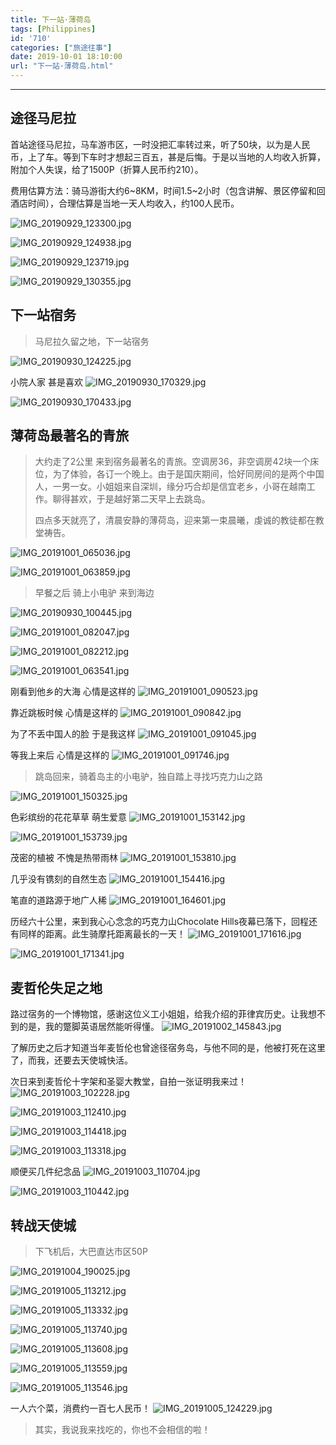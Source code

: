 ```yaml
---
title: 下一站·薄荷岛
tags: [Philippines]
id: '710'
categories: ["旅途往事"]
date: 2019-10-01 18:10:00
url: "下一站·薄荷岛.html"
---
```


* * *

## 途径马尼拉

首站途径马尼拉，马车游市区，一时没把汇率转过来，听了50块，以为是人民币，上了车。等到下车时才想起三百五，甚是后悔。于是以当地的人均收入折算，附加个人失误，给了1500P（折算人民币约210）。

费用估算方法：骑马游街大约6~8KM，时间1.5~2小时（包含讲解、景区停留和回酒店时间），合理估算是当地一天人均收入，约100人民币。

![IMG_20190929_123300.jpg](http://blog.dahouzi.cn/blog/picture/IMG_20190929_123300.jpg?imageView/2/w/800)

![IMG_20190929_124938.jpg](http://blog.dahouzi.cn/blog/picture/IMG_20190929_124938.jpg?imageView/2/w/800)

![IMG_20190929_123719.jpg](http://blog.dahouzi.cn/blog/picture/IMG_20190929_123719.jpg?imageView/2/w/800)

![IMG_20190929_130355.jpg](http://blog.dahouzi.cn/blog/picture/IMG_20190929_130355.jpg?imageView/2/w/800)

## 下一站宿务

> 马尼拉久留之地，下一站宿务

![IMG_20190930_124225.jpg](http://blog.dahouzi.cn/blog/picture/IMG_20190930_124225.jpg?imageView/2/w/800)

小院人家 甚是喜欢 ![IMG_20190930_170329.jpg](http://blog.dahouzi.cn/blog/picture/IMG_20190930_170329.jpg?imageView/2/w/800)

![IMG_20190930_170433.jpg](http://blog.dahouzi.cn/blog/picture/IMG_20190930_170433.jpg?imageView/2/w/800)

## 薄荷岛最著名的青旅

> 大约走了2公里 来到宿务最著名的青旅。空调房36，非空调房42块一个床位，为了体验，各订一个晚上。由于是国庆期间，恰好同房间的是两个中国人，一男一女。小姐姐来自深圳，缘分巧合却是信宜老乡，小哥在越南工作。聊得甚欢，于是越好第二天早上去跳岛。
> 
> 四点多天就亮了，清晨安静的薄荷岛，迎来第一束晨曦，虔诚的教徒都在教堂祷告。

![IMG_20191001_065036.jpg](http://blog.dahouzi.cn/blog/picture/IMG_20191001_065036.jpg?imageView/2/w/800)

![IMG_20191001_063859.jpg](http://blog.dahouzi.cn/blog/picture/IMG_20191001_063859.jpg?imageView/2/w/800)

> 早餐之后 骑上小电驴 来到海边

![IMG_20190930_100445.jpg](http://blog.dahouzi.cn/blog/picture/IMG_20190930_100445.jpg?imageView/2/w/200)

![IMG_20191001_082047.jpg](http://blog.dahouzi.cn/blog/picture/IMG_20191001_082047.jpg?imageView/2/w/800)

![IMG_20191001_082212.jpg](http://blog.dahouzi.cn/blog/picture/IMG_20191001_082212.jpg?imageView/2/w/800)

![IMG_20191001_063541.jpg](http://blog.dahouzi.cn/blog/picture/IMG_20191001_063541.jpg?imageView/2/w/800)

刚看到他乡的大海 心情是这样的 ![IMG_20191001_090523.jpg](http://blog.dahouzi.cn/blog/picture/IMG_20191001_090523.jpg?imageView/2/w/800)

靠近跳板时候 心情是这样的 ![IMG_20191001_090842.jpg](http://blog.dahouzi.cn/blog/picture/IMG_20191001_090842.jpg?imageView/2/w/800)

为了不丢中国人的脸 于是我这样 ![IMG_20191001_091045.jpg](http://blog.dahouzi.cn/blog/picture/IMG_20191001_091045.jpg?imageView/2/w/800)

等我上来后 心情是这样的 ![IMG_20191001_091746.jpg](http://blog.dahouzi.cn/blog/picture/IMG_20191001_091746.jpg?imageView/2/w/800)

> 跳岛回来，骑着岛主的小电驴，独自踏上寻找巧克力山之路

![IMG_20191001_150325.jpg](http://blog.dahouzi.cn/blog/picture/IMG_20191001_150325.jpg?imageView/2/w/800)

色彩缤纷的花花草草 萌生爱意 ![IMG_20191001_153142.jpg](http://blog.dahouzi.cn/blog/picture/IMG_20191001_153142.jpg?imageView/2/w/800)

![IMG_20191001_153739.jpg](http://blog.dahouzi.cn/blog/picture/IMG_20191001_153739.jpg?imageView/2/w/800)

茂密的植被 不愧是热带雨林 ![IMG_20191001_153810.jpg](http://blog.dahouzi.cn/blog/picture/IMG_20191001_153810.jpg?imageView/2/w/800)

几乎没有镌刻的自然生态 ![IMG_20191001_154416.jpg](http://blog.dahouzi.cn/blog/picture/IMG_20191001_154416.jpg?imageView/2/w/800)

笔直的道路源于地广人稀 ![IMG_20191001_164601.jpg](http://blog.dahouzi.cn/blog/picture/IMG_20191001_164601.jpg?imageView/2/w/800)

历经六十公里，来到我心心念念的巧克力山Chocolate Hills夜幕已落下，回程还有同样的距离。此生骑摩托距离最长的一天！ ![IMG_20191001_171616.jpg](http://blog.dahouzi.cn/blog/picture/IMG_20191001_171616.jpg?imageView/2/w/800)

![IMG_20191001_171341.jpg](http://blog.dahouzi.cn/blog/picture/IMG_20191001_171341.jpg?imageView/2/w/800)

## 麦哲伦失足之地

路过宿务的一个博物馆，感谢这位义工小姐姐，给我介绍的菲律宾历史。让我想不到的是，我的蹩脚英语居然能听得懂。 ![IMG_20191002_145843.jpg](http://blog.dahouzi.cn/blog/picture/IMG_20191002_145843.jpg?imageView/2/w/800)

了解历史之后才知道当年麦哲伦也曾途径宿务岛，与他不同的是，他被打死在这里了，而我，还要去天使城快活。

次日来到麦哲伦十字架和圣婴大教堂，自拍一张证明我来过！ ![IMG_20191003_102228.jpg](http://blog.dahouzi.cn/blog/picture/IMG_20191003_102228.jpg?imageView/2/w/800)

![IMG_20191003_112410.jpg](http://blog.dahouzi.cn/blog/picture/IMG_20191003_112410.jpg?imageView/2/w/800)

![IMG_20191003_114418.jpg](http://blog.dahouzi.cn/blog/picture/IMG_20191003_114418.jpg?imageView/2/w/800)

![IMG_20191003_113318.jpg](http://blog.dahouzi.cn/blog/picture/IMG_20191003_113318.jpg?imageView/2/w/800)

顺便买几件纪念品 ![IMG_20191003_110704.jpg](http://blog.dahouzi.cn/blog/picture/IMG_20191003_110704.jpg?imageView/2/w/800)

![IMG_20191003_110442.jpg](http://blog.dahouzi.cn/blog/picture/IMG_20191003_110442.jpg?imageView/2/w/800)

## 转战天使城

> 下飞机后，大巴直达市区50P

![IMG_20191004_190025.jpg](http://blog.dahouzi.cn/blog/picture/IMG_20191004_190025.jpg?imageView/2/w/800)

![IMG_20191005_113212.jpg](http://blog.dahouzi.cn/blog/picture/IMG_20191005_113212.jpg?imageView/2/w/800)

![IMG_20191005_113332.jpg](http://blog.dahouzi.cn/blog/picture/IMG_20191005_113332.jpg?imageView/2/w/800)

![IMG_20191005_113740.jpg](http://blog.dahouzi.cn/blog/picture/IMG_20191005_113740.jpg?imageView/2/w/400)

![IMG_20191005_113608.jpg](http://blog.dahouzi.cn/blog/picture/IMG_20191005_113608.jpg?imageView/2/w/400)

![IMG_20191005_113559.jpg](http://blog.dahouzi.cn/blog/picture/IMG_20191005_113559.jpg?imageView/2/w/400)

![IMG_20191005_113546.jpg](http://blog.dahouzi.cn/blog/picture/IMG_20191005_113546.jpg?imageView/2/w/400)

一人六个菜，消费约一百七人民币！ ![IMG_20191005_124229.jpg](http://blog.dahouzi.cn/blog/picture/IMG_20191005_124229.jpg?imageView/2/w/800)

> 其实，我说我来找吃的，你也不会相信的啦！
